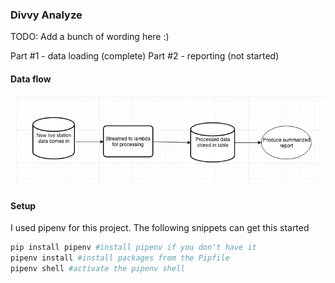 ### Divvy Analyze

TODO: Add a bunch of wording here :) 

Part #1 - data loading (complete)
Part #2 - reporting (not started)

#### Data flow

![aws_flow](aws_viz.png) 

#### Setup

I used pipenv for this project. The following snippets can get this started

```python
pip install pipenv #install pipenv if you don't have it
pipenv install #install packages from the Pipfile
pipenv shell #activate the pipenv shell

```



